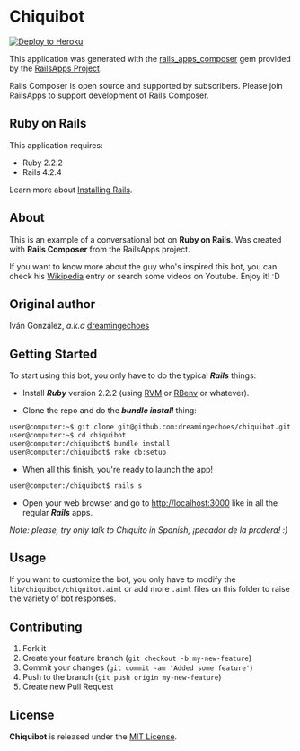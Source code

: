 Chiquibot
================

[![Deploy to Heroku](https://www.herokucdn.com/deploy/button.png)](https://heroku.com/deploy)

This application was generated with the [rails_apps_composer](https://github.com/RailsApps/rails_apps_composer) gem
provided by the [RailsApps Project](http://railsapps.github.io/).

Rails Composer is open source and supported by subscribers. Please join RailsApps to support development of Rails Composer.

Ruby on Rails
-------------

This application requires:

- Ruby 2.2.2
- Rails 4.2.4

Learn more about [Installing Rails](http://railsapps.github.io/installing-rails.html).

About
-----

This is an example of a conversational bot on **Ruby on Rails**. Was created with **Rails Composer** from the RailsApps project.

If you want to know more about the guy who's inspired this bot, you can check his [Wikipedia](https://en.wikipedia.org/wiki/Chiquito_de_la_Calzada) entry or search some videos on Youtube. Enjoy it! :D

Original author
---------------

Iván González, *a.k.a* [dreamingechoes](https://github.com/dreamingechoes)

Getting Started
---------------

To start using this bot, you only have to do the typical ***Rails*** things:

* Install ***Ruby*** version 2.2.2 (using [RVM](https://github.com/rvm/rvm) or [RBenv](https://github.com/sstephenson/rbenv) or whatever).

* Clone the repo and do the ***bundle install*** thing:

```sh
user@computer:~$ git clone git@github.com:dreamingechoes/chiquibot.git
user@computer:~$ cd chiquibot
user@computer:/chiquibot$ bundle install
user@computer:/chiquibot$ rake db:setup
```

* When all this finish, you're ready to launch the app!

```sh
user@computer:/chiquibot$ rails s
```

* Open your web browser and go to [http://localhost:3000](http://localhost:3000) like in all the regular ***Rails*** apps.

*Note: please, try only talk to Chiquito in Spanish, ¡pecador de la pradera! :)*

Usage
-------------------------

If you want to customize the bot, you only have to modify the `lib/chiquibot/chiquibot.aiml` or add more `.aiml` files on this folder to raise the variety of bot responses.

Contributing
------------

1. Fork it
2. Create your feature branch (`git checkout -b my-new-feature`)
3. Commit your changes (`git commit -am 'Added some feature'`)
4. Push to the branch (`git push origin my-new-feature`)
5. Create new Pull Request

License
-------

**Chiquibot** is released under the [MIT License](http://www.opensource.org/licenses/MIT).
